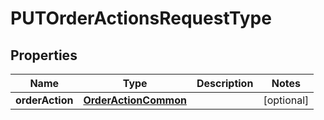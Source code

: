 

# PUTOrderActionsRequestType


## Properties

| Name | Type | Description | Notes |
|------------ | ------------- | ------------- | -------------|
|**orderAction** | [**OrderActionCommon**](OrderActionCommon.md) |  |  [optional] |



